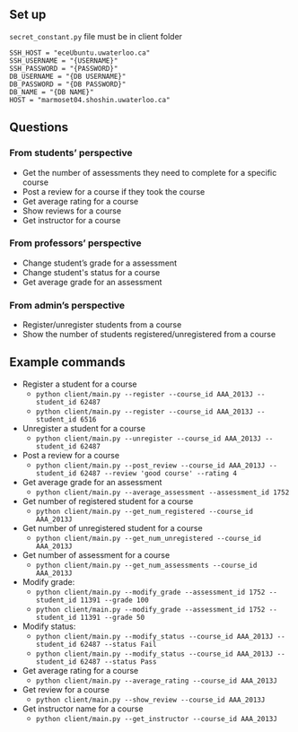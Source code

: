 ## Set up
`secret_constant.py` file must be in client folder
```
SSH_HOST = "eceUbuntu.uwaterloo.ca"
SSH_USERNAME = "{USERNAME}"
SSH_PASSWORD = "{PASSWORD}"
DB_USERNAME = "{DB USERNAME}"
DB_PASSWORD = "{DB PASSWORD}"
DB_NAME = "{DB NAME}"
HOST = "marmoset04.shoshin.uwaterloo.ca"
```

## Questions
### From students’ perspective
- Get the number of assessments they need to complete for a specific course
- Post a review for a course if they took the course
- Get average rating for a course
- Show reviews for a course
- Get instructor for a course

### From professors’ perspective
- Change student’s grade for a assessment
- Change student's status for a course
- Get average grade for an assessment

### From admin’s perspective
- Register/unregister students from a course
- Show the number of students registered/unregistered from a course

## Example commands
- Register a student for a course
  - `python client/main.py --register --course_id AAA_2013J --student_id 62487`
  - `python client/main.py --register --course_id AAA_2013J --student_id 6516`
- Unregister a student for a course
  - `python client/main.py --unregister --course_id AAA_2013J --student_id 62487`
- Post a review for a course
  - `python client/main.py --post_review --course_id AAA_2013J --student_id 62487 --review 'good course' --rating 4`
- Get average grade for an assessment
  - `python client/main.py --average_assessment --assessment_id 1752`
- Get number of registered student for a course
  - `python client/main.py --get_num_registered --course_id AAA_2013J`
- Get number of unregistered student for a course
  - `python client/main.py --get_num_unregistered --course_id AAA_2013J`
- Get number of assessment for a course
  - `python client/main.py --get_num_assessments --course_id AAA_2013J`
- Modify grade:
  - `python client/main.py --modify_grade --assessment_id 1752 --student_id 11391 --grade 100`
  - `python client/main.py --modify_grade --assessment_id 1752 --student_id 11391 --grade 50`
- Modify status:
  - `python client/main.py --modify_status --course_id AAA_2013J --student_id 62487 --status Fail`
  - `python client/main.py --modify_status --course_id AAA_2013J --student_id 62487 --status Pass`
- Get average rating for a course
  - `python client/main.py --average_rating --course_id AAA_2013J`
- Get review for a course
  - `python client/main.py --show_review --course_id AAA_2013J`
- Get instructor name for a course
  - `python client/main.py --get_instructor --course_id AAA_2013J`
